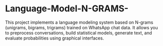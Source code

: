 # Language-Model-N-GRAMS-
This project implements a language modeling system based on N-grams (unigrams, bigrams, trigrams) trained on WhatsApp chat data.  It allows you to preprocess conversations, build statistical models, generate text, and evaluate probabilities using graphical interfaces.

